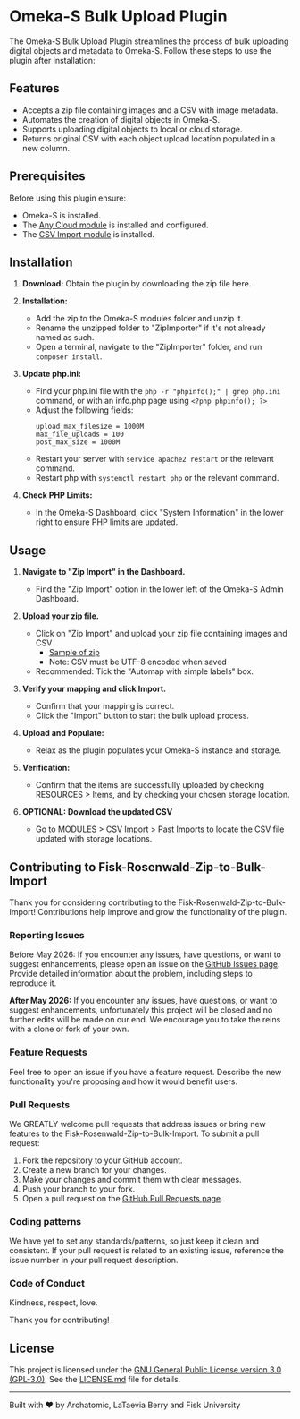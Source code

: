 # Omeka-S Bulk Upload Plugin

The Omeka-S Bulk Upload Plugin streamlines the process of bulk uploading digital objects and metadata to Omeka-S. Follow these steps to use the plugin after installation:

## Features

- Accepts a zip file containing images and a CSV with image metadata.
- Automates the creation of digital objects in Omeka-S.
- Supports uploading digital objects to local or cloud storage.
- Returns original CSV with each object upload location populated in a new column.

## Prerequisites

Before using this plugin ensure:
- Omeka-S is installed.
- The [Any Cloud module](http://omeka.org/s/modules/AnyCloud) is installed and configured.
- The [CSV Import module](http://omeka.org/s/modules/CSVImport) is installed.

## Installation

1. **Download:** Obtain the plugin by downloading the zip file here.

2. **Installation:**
   - Add the zip to the Omeka-S modules folder and unzip it.
   - Rename the unzipped folder to "ZipImporter" if it's not already named as such.
   - Open a terminal, navigate to the "ZipImporter" folder, and run `composer install`.

3. **Update php.ini:**
   - Find your php.ini file with the `php -r "phpinfo();" | grep php.ini` command, or with an info.php page using `<?php phpinfo(); ?>` 
   - Adjust the following fields:
     ```
     upload_max_filesize = 1000M
     max_file_uploads = 100
     post_max_size = 1000M
     ```
   - Restart your server with `service apache2 restart` or the relevant command.
   - Restart php with `systemctl restart php` or the relevant command.

4. **Check PHP Limits:**
   - In the Omeka-S Dashboard, click "System Information" in the lower right to ensure PHP limits are updated.


## Usage

1. **Navigate to "Zip Import" in the Dashboard.**
   - Find the "Zip Import" option in the lower left of the Omeka-S Admin Dashboard.

2. **Upload your zip file.**
   - Click on "Zip Import" and upload your zip file containing images and CSV
      - [Sample of zip](https://github.com/Fisk-University/Fisk-Rosenwald-Zip-to-Bulk-Import/blob/main/GitHub%20Sample%20Upload%20Structure.zip)
      - Note: CSV must be UTF-8 encoded when saved
   - Recommended: Tick the "Automap with simple labels" box.

3. **Verify your mapping and click Import.**
   - Confirm that your mapping is correct.
   - Click the "Import" button to start the bulk upload process.

4. **Upload and Populate:**
   - Relax as the plugin populates your Omeka-S instance and storage.

5. **Verification:**
   - Confirm that the items are successfully uploaded by checking RESOURCES > Items, and by checking your chosen storage location.

6. **OPTIONAL: Download the updated CSV**
   - Go to MODULES > CSV Import > Past Imports to locate the CSV file updated with storage locations.

## Contributing to Fisk-Rosenwald-Zip-to-Bulk-Import

Thank you for considering contributing to the Fisk-Rosenwald-Zip-to-Bulk-Import! Contributions help improve and grow the functionality of the plugin.

### Reporting Issues

Before May 2026:
If you encounter any issues, have questions, or want to suggest enhancements, please open an issue on the [GitHub Issues page](https://github.com/Fisk-University/Fisk-Rosenwald-Zip-to-Bulk-Import/issues). Provide detailed information about the problem, including steps to reproduce it.

**After May 2026:**
If you encounter any issues, have questions, or want to suggest enhancements, unfortunately this project will be closed and no further edits will be made on our end. We encourage you to take the reins with a clone or fork of your own.


### Feature Requests

Feel free to open an issue if you have a feature request. Describe the new functionality you're proposing and how it would benefit users.

### Pull Requests

We GREATLY welcome pull requests that address issues or bring new features to the Fisk-Rosenwald-Zip-to-Bulk-Import. To submit a pull request:

1. Fork the repository to your GitHub account.
2. Create a new branch for your changes.
3. Make your changes and commit them with clear messages.
4. Push your branch to your fork.
5. Open a pull request on the [GitHub Pull Requests page](https://github.com/Fisk-University/Fisk-Rosenwald-Zip-to-Bulk-Import/pulls).

### Coding patterns

We have yet to set any standards/patterns, so just keep it clean and consistent. If your pull request is related to an existing issue, reference the issue number in your pull request description.

### Code of Conduct

Kindness, respect, love. 

Thank you for contributing!

## License

This project is licensed under the [GNU General Public License version 3.0 (GPL-3.0)](https://opensource.org/licenses/GPL-3.0). See the [LICENSE.md](LICENSE.md) file for details.

---

Built with ❤️ by Archatomic, LaTaevia Berry and Fisk University
